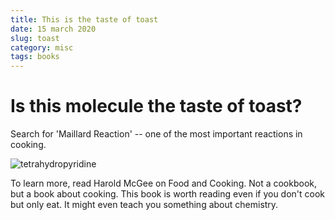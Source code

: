 ```yaml
---
title: This is the taste of toast
date: 15 march 2020
slug: toast
category: misc
tags: books
---
```


# Is this molecule the taste of toast?

Search for 'Maillard Reaction' -- one of the most important reactions in cooking. 

![tetrahydropyridine](https://upload.wikimedia.org/wikipedia/commons/thumb/b/b8/6-Acetyl-2%2C3%2C4%2C5-tetrahydropyridine.png/250px-6-Acetyl-2%2C3%2C4%2C5-tetrahydropyridine.png)

To learn more, read Harold McGee on Food and Cooking. Not a cookbook, but a book about cooking. 
This book is worth reading even if you don't cook but only eat. It might even teach you something about chemistry.
